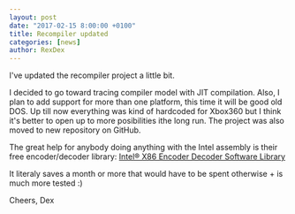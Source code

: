 ```yaml
---
layout: post
date: "2017-02-15 8:00:00 +0100"
title: Recompiler updated
categories: [news]
author: RexDex
---
```


I've updated the recompiler project a little bit. 

I decided to go toward tracing compiler model with JIT compilation. Also, I plan to add support for more than one platform, this time it will be good old DOS. Up till now everything was kind of hardcoded for Xbox360 but I think it's better to open up to more posibilities ithe long run. The project was also moved to new repository on GitHub.

The great help for anybody doing anything with the Intel assembly is their free encoder/decoder library:
[Intel® X86 Encoder Decoder Software Library](https://software.intel.com/en-us/articles/xed-x86-encoder-decoder-software-library)

It literaly saves a month or more that would have to be spent otherwise + is much more tested :)

Cheers,
Dex

